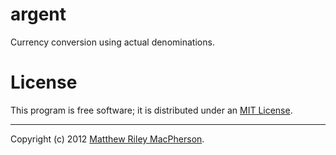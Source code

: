 # argent #

Currency conversion using actual denominations.

# License #
This program is free software; it is distributed under an [MIT License](http://github.com/tofumatt/argent/blob/master/LICENSE.txt).

---

Copyright (c) 2012 [Matthew Riley MacPherson](http://lonelyvegan.com).
